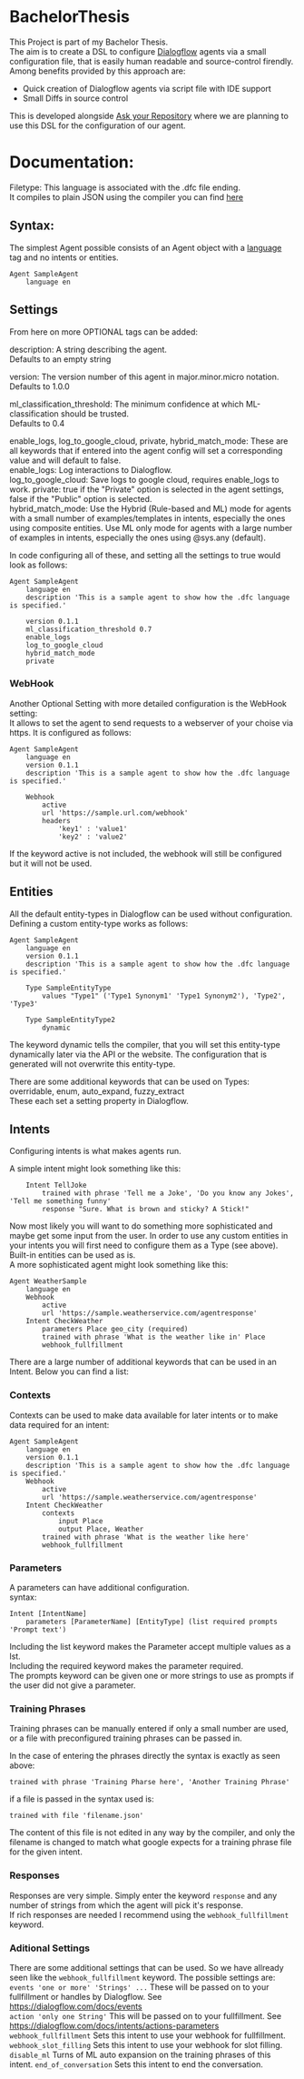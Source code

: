 # BachelorThesis

This Project is part of my Bachelor Thesis.  
The aim is to create a DSL to configure [Dialogflow](https://dialogflow.com/) agents via a small configuration file, that is easily human readable and source-control firendly.  
Among benefits provided by this approach are: 
- Quick creation of Dialogflow agents via script file with IDE support
- Small Diffs in source control  

This is developed alongside [Ask your Repository](https://github.com/hpi-sam/ask-your-repository-dialogflow-adapter) where we are planning to use this DSL for the configuration of our agent.

# Documentation:

Filetype: 
This language is associated with the .dfc file ending.  
It compiles to plain JSON using the compiler you can find [here](https://github.com/arne-z/BachelorThesis/releases)

## Syntax:

The simplest Agent possible consists of an Agent object with a [language](https://cloud.google.com/dialogflow-enterprise/docs/reference/language) tag and no intents or entities.
```
Agent SampleAgent
    language en
```
## Settings
From here on more OPTIONAL tags can be added:

description: A string describing the agent.  
Defaults to an empty string


version: The version number of this agent in major.minor.micro notation.  
Defaults to 1.0.0

ml_classification_threshold: The minimum confidence at which ML-classification should be trusted.  
Defaults to 0.4

enable_logs, log_to_google_cloud, private, hybrid_match_mode: These are all keywords that if entered into the agent config will set a corresponding value and will default to false.  
enable_logs: Log interactions to Dialogflow.  
log_to_google_cloud: Save logs to google cloud, requires enable_logs to work. 
private: true if the "Private" option is selected in the agent settings, false if the "Public" option is selected.  
hybrid_match_mode: Use the Hybrid (Rule-based and ML) mode for agents with a small number of examples/templates in intents, especially the ones using composite entities. Use ML only mode for agents with a large number of examples in intents, especially the ones using @sys.any (default).  

In code configuring all of these, and setting all the settings to true would look as follows:
```
Agent SampleAgent
    language en
    description 'This is a sample agent to show how the .dfc language is specified.'

    version 0.1.1
    ml_classification_threshold 0.7
    enable_logs
    log_to_google_cloud
    hybrid_match_mode
    private
```

### WebHook

Another Optional Setting with more detailed configuration is the WebHook setting:  
It allows to set the agent to send requests to a webserver of your choise via https. It is configured as follows:

```
Agent SampleAgent
    language en
    version 0.1.1
    description 'This is a sample agent to show how the .dfc language is specified.'

    Webhook 
        active 
        url 'https://sample.url.com/webhook'
        headers 
            'key1' : 'value1'
            'key2' : 'value2'
```
If the keyword active is not included, the webhook will still be configured but it will not be used.

## Entities

All the default entity-types in Dialogflow can be used without configuration.
Defining a custom entity-type works as follows:

```
Agent SampleAgent
    language en
    version 0.1.1
    description 'This is a sample agent to show how the .dfc language is specified.'

    Type SampleEntityType
        values "Type1" ('Type1 Synonym1' 'Type1 Synonym2'), 'Type2', 'Type3'

    Type SampleEntityType2
        dynamic
```
The keyword dynamic tells the compiler, that you will set this entity-type dynamically later via the API or the website. The configuration that is generated will not overwrite this entity-type.

There are some additional keywords that can be used on Types:  
overridable, enum, auto_expand, fuzzy_extract  
These each set a setting property in Dialogflow.

## Intents

Configuring intents is what makes agents run.

A simple intent might look something like this:
```
    Intent TellJoke
        trained with phrase 'Tell me a Joke', 'Do you know any Jokes', 'Tell me something funny'
        response "Sure. What is brown and sticky? A Stick!"
```
Now most likely you will want to do something more sophisticated and maybe get some input from the user.
In order to use any custom entities in your intents you will first need to configure them as a Type (see above). Built-in entities can be  used as is.  
A more sophisticated agent might look something like this:

```
Agent WeatherSample
    language en
    Webhook 
        active 
        url 'https://sample.weatherservice.com/agentresponse'
    Intent CheckWeather
        parameters Place geo_city (required)
        trained with phrase 'What is the weather like in' Place
        webhook_fullfillment
```
There are a large number of additional keywords that can be used in an Intent. Below you can find a list:

### Contexts 

Contexts can be used to make data available for later intents or to make data required for an intent:
```
Agent SampleAgent
    language en
    version 0.1.1
    description 'This is a sample agent to show how the .dfc language is specified.'
    Webhook 
        active 
        url 'https://sample.weatherservice.com/agentresponse'
    Intent CheckWeather
        contexts 
            input Place
            output Place, Weather
        trained with phrase 'What is the weather like here'
        webhook_fullfillment
```

### Parameters

A parameters can have additional configuration.  
syntax: 
```
Intent [IntentName]
    parameters [ParameterName] [EntityType] (list required prompts 'Prompt text')
```  
Including the list keyword makes the Parameter accept multiple values as a lst.  
Including the required keyword makes the parameter required.  
The prompts keyword can be given one or more strings to use as prompts if the user did not give a parameter.  


### Training Phrases

Training phrases can be manually entered if only a small number are used, or a file with preconfigured training phrases can be passed in.

In the case of entering the phrases directly the syntax is exactly as seen above:  
```
trained with phrase 'Training Pharse here', 'Another Training Phrase'
```
if a file is passed in the syntax used is:  
```
trained with file 'filename.json'
```
The content of this file is not edited in any way by the compiler, and only the filename is changed to match what google expects for a training phrase file for the given intent.

### Responses

Responses are very simple. Simply enter the keyword ``response`` and any number of strings from which the agent will pick it's response.  
If rich responses are needed I recommend using the ``webhook_fullfillment`` keyword.

### Aditional Settings

There are some additional settings that can be used. So we have allready seen like the ``webhook_fullfillment`` keyword.
The possible settings are:  
``events 'one or more' 'Strings' ...`` These will be passed on to your fullfillment or handles by Dialogflow. See https://dialogflow.com/docs/events   
``action 'only one String'`` This will be passed on to your fullfillment. See https://dialogflow.com/docs/intents/actions-parameters  
``webhook_fullfillment`` Sets this intent to use your webhook for fullfillment.
``webhook_slot_filling`` Sets this intent to use your webhook for slot filling.
``disable_ml`` Turns of ML auto expansion on the training phrases of this intent.
``end_of_conversation`` Sets this intent to end the conversation.
